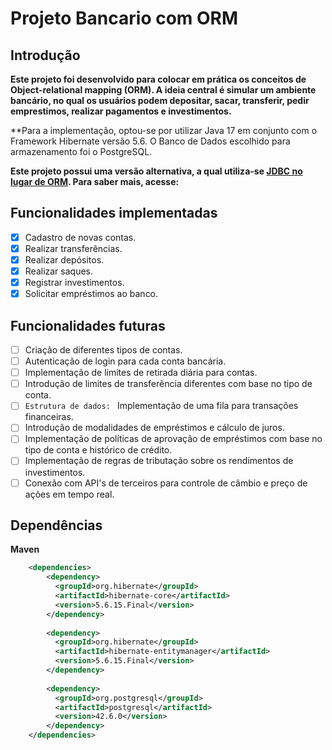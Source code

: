 # Projeto Bancario com ORM

## Introdução

**Este projeto foi desenvolvido para colocar em prática os conceitos de Object-relational mapping (ORM). 
A ideia central é simular um ambiente bancário, no qual os usuários podem depositar, sacar, transferir, 
pedir emprestimos, realizar pagamentos e investimentos.**

**Para a implementação, optou-se por utilizar Java 17 em conjunto com o Framework Hibernate versão 5.6. 
O Banco de Dados escolhido para armazenamento foi o PostgreSQL.

**Este projeto possui uma versão alternativa, a qual utiliza-se [JDBC no lugar de ORM](https://github.com/JoaoPedrodeSousa/ProjetoBancario). Para saber mais, acesse:**

## Funcionalidades implementadas

- [x] Cadastro de novas contas.
- [x] Realizar transferências.
- [x] Realizar depósitos.
- [x] Realizar saques.
- [x] Registrar investimentos.
- [x] Solicitar empréstimos ao banco.

## Funcionalidades futuras
- [ ] Criação de diferentes tipos de contas.
- [ ] Autenticação de login para cada conta bancária.
- [ ] Implementação de limites de retirada diária para contas.
- [ ] Introdução de limites de transferência diferentes com base no tipo de conta.
- [ ] `Estrutura de dados: ` Implementação de uma fila para transações financeiras.
- [ ] Introdução de modalidades de empréstimos e cálculo de juros.
- [ ] Implementação de políticas de aprovação de empréstimos com base no tipo de conta e histórico de crédito.
- [ ] Implementação de regras de tributação sobre os rendimentos de investimentos.
- [ ] Conexão com API's de terceiros para controle de câmbio e preço de ações em tempo real.

## Dependências


**Maven**
```XML
    <dependencies>
        <dependency>
          <groupId>org.hibernate</groupId>
          <artifactId>hibernate-core</artifactId>
          <version>5.6.15.Final</version>
        </dependency>
    
        <dependency>
          <groupId>org.hibernate</groupId>
          <artifactId>hibernate-entitymanager</artifactId>
          <version>5.6.15.Final</version>
        </dependency>
    
        <dependency>
          <groupId>org.postgresql</groupId>
          <artifactId>postgresql</artifactId>
          <version>42.6.0</version>
        </dependency>
    </dependencies>
```